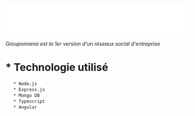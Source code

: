 ![Logo Groupomania](./frontend/groupomania/src/assets/images/icon-left-font-monochrome-white.svg)

_Groupomania est la 1er version d'un réseaux social d'entreprise_

# \* Technologie utilisé

       * Node.js
       * Express.js
       * Mongo DB
       * Typescript
       * Angular
